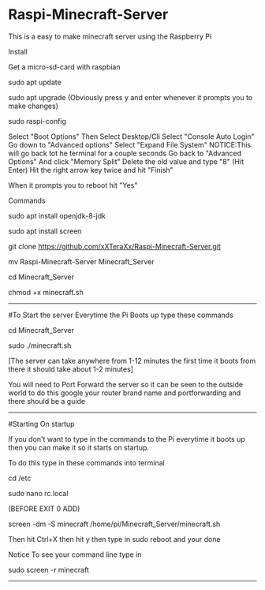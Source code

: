 # Raspi-Minecraft-Server
This is a easy to make minecraft server using the Raspberry Pi

Install

Get a micro-sd-card with raspbian

sudo apt update

sudo apt upgrade
(Obviously press y and enter whenever it prompts you to make changes)

sudo raspi-config

Select "Boot Options"
Then Select Desktop/Cli
Select "Console Auto Login"
Go down to "Advanced options"
Select "Expand File System"  NOTICE:This will go back tot he terminal for a couple seconds
Go back to "Advanced Options" And click "Memory Split"
Delete the old value and type "8" (Hit Enter)
Hit the right arrow key  twice and hit "Finish"

When it prompts you to reboot hit "Yes"

Commands

sudo apt install openjdk-8-jdk

sudo apt install screen

git clone https://github.com/xXTeraXx/Raspi-Minecraft-Server.git

mv Raspi-Minecraft-Server Minecraft_Server

cd Minecraft_Server

chmod +x minecraft.sh

___________________________________________________________________________________________________________________________

#To Start the server Everytime the Pi Boots up type these commands 

cd Minecraft_Server

sudo ./minecraft.sh

[The server can take anywhere from 1-12 minutes the first time it boots from there it should take about 1-2 minutes]


You will need to Port Forward the server so it can be seen to the outside world to do this google your router brand name and portforwarding and there should be a guide
________________________________________________________________________________________________________________________________

#Starting On startup

If you don't want to type in the commands to the Pi everytime it boots up then you can make it so it starts on startup.

To do this type in these commands into terminal

cd /etc

sudo nano rc.local

(BEFORE EXIT 0 ADD)

screen -dm -S minecraft /home/pi/Minecraft_Server/minecraft.sh

Then hit Ctrl+X then hit y then type in sudo reboot and your done

Notice To see your command line type in 

sudo screen -r minecraft
___________________________________________________________________________________________________________________________________






